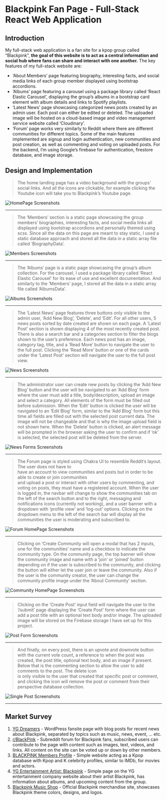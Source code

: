 # Blackpink Fan Page - Full-Stack React Web Application

## Introduction

My full-stack web application is a fan site for a kpop group called “Blackpink”,
**the goal of this website is to act as a central information and social hub
where fans can share and interact with one another.** The key features of my
full-stack website are:

- ‘About Members’ page featuring biography, interesting facts, and social media
  links of each group member displayed using bootstrap accordions.
- ‘Albums’ page featuring a carousel using a package library called ‘React
  Elastic Carousel’, displaying the group’s albums in a bootstrap card element
  with album details and links to Spotify playlists.
- ‘Latest News’ page showcasing categorized news posts created by an admin user.
  Each post can either be edited or deleted. The uploaded image will be hosted
  on a cloud-based image and video management service website called
  ‘Cloudinary’.
- ‘Forum’ page works very similarly to Reddit where there are different
  communities for different topics. Some of the main features implemented are
  signup and login authentication, new communities and post creation, as well as
  commenting and voting on uploaded posts. For the backend, I’m using Google’s
  firebase for authentication, firestore database, and image storage.

## Design and Implementation

> The home landing page has a video background with the groups’ social links.
> And all the icons are clickable, for example clicking the Youtube icon will
> take you to Blackpink’s Youtube page.

![HomePage Screenshots](tables/homepage.png)

---

> The ‘Members’ section is a static page showcasing the group members’
> biographies, interesting facts, and social media links all displayed using
> bootstrap accordions and personally themed using scss. Since all the data on
> this page are meant to stay static, I used a static database approach and
> stored all the data in a static array file called ‘BiographyData’.

![Members Screenshots](tables/members.png)

---

> The ‘Albums’ page is a static page showcasing the group’s album collection.
> For the carousel, I used a package library called ‘React Elastic Carousel’ for
> its ease of use and excellent documentation. And similarly to the ‘Members’
> page, I stored all the data in a static array file called ‘AlbumsData’.

![Albums Screenshots](tables/albums.png)

---

> The ‘Latest News’ page features three buttons only visible to the admin user,
> ‘Add New Blog’, ‘Delete’, and ‘Edit’. For all other users, 5 news posts sorted
> by date created are shown on each page. A ‘Latest Post’ section is shown
> displaying 4 of the most recently created post. There is also a search bar and
> a categories section to filter the blogs shown to the user’s preference. Each
> news post has an image, category tag, title, and a ‘Read More’ button to
> navigate the user to the full post. Clicking the ‘Read More’ button or one of
> the cards under the ‘Latest Post’ section will navigate the user to the full
> post view.

![News Screenshots](tables/news.png)

---

> The administrator user can create new posts by clicking the ‘Add New Blog’
> button and the user will be navigated to an ‘Add Blog’ form where the user
> must add a title, body/description, upload an image and select a category. All
> elements of the form must be filled out before submission. When the ‘Edit’
> button is clicked the user will be navigated to an ‘Edit Blog’ form, similar
> to the ‘Add Blog’ form but this time all fields are filled out with the
> selected post current data. The image will not be changeable and that is why
> the image upload field is not shown here. When the ‘Delete’ button is clicked,
> an alert message will be prompted in the browser asking the user to confirm
> and if ‘ok’ is selected, the selected post will be deleted from the server.

![News Forms Screenshots](tables/newsForm.png)

---

> The Forum page is styled using Chakra UI to resemble Reddit’s layout. The user
> does not have to  
> have an account to view communities and posts but in order to be able to
> create or join communities  
> and upload a post or interact with other users by commenting, and voting on
> posts, they must have a registered account. When the user is logged in, the
> navbar will change to show the communities tab on  
> the left of the search button and to the right, messaging and notifications
> icons (currently not working), and a user banner with a dropdown with ‘profile
> view’ and ‘log-out’ options. Clicking on the  
> dropdown menu to the left of the search bar will display all the communities
> the user is moderating and subscribed to.

![Forum HomePage Screenshots](tables/forumHomepage.png)

---

> Clicking on ‘Create Community will open a modal that has 2 inputs, one for the
> communities’ name and a checkbox to indicate the community type. On the
> community page, the top banner will show the community image and name with a
> ‘join’ or ‘joined’ button depending on if the user is subscribed to the
> community, and clicking the button will either let the user join or leave the
> community. Also if the user is the community creator, the user can change the
> community profile image under the ‘About Community’ section.

![Community HomePage Screenshots](tables/communityHomepage.png)

---

> Clicking on the ‘Create Post’ input field will navigate the user to the
> ‘/submit’ page displaying the ‘Create Post’ form where the user can add a post
> title with an optional text body and/or image. The uploaded image will be
> stored on the Firebase storage I have set up for this project.

![Post Form Screenshots](tables/post.png)

---

> And finally, on every post, there is an upvote and downvote button with the
> current vote count, a reference to when the post was created, the post title,
> optional text body, and an image if present. Below that is the commenting
> section to allow the user to add comments to the post. The delete icon  
> is only visible to the user that created that specific post or comment, and
> clicking the icon will remove the post or comment from their perspective
> database collection.

![Single Post Screenshots](tables/singlePost.png)

---

## Market Survey

1. [YG Dreamers](https://ygdreamers.com) - WordPress fansite page with blog
   posts for recent news about Blackpink, separated by topics such as music,
   news, event, … etc.
2. [r/BlackPink](https://www.reddit.com/r/BlackPink) - Subreddit forum for
   Blackpink fans, subscribed users can contribute to the page with content such
   as images, text, videos, and links. All content on the site can be voted up
   or down by other members.
3. [BLACKPINK Members Profile](https://kprofiles.com/black-pink-members-profile) -
   Simple website acting as a Kpop database with Kpop and K celebrity profiles,
   similar to IMDb, for movies and actors.
4. [YG Entertainment Artist: Blackpink](https://www.ygfamily.com/artist/Main.asp?LANGDIV=E&ARTIDX=70) -
   Simple page on the YG entertainment company website about their artist
   Blackpink, has information about albums, and upcoming content from the group.
5. [Blackpink Music Shop](https://shop.blackpinkmusic.com/) - Official Blackpink
   merchandise site, showcases Blackpink theme colors, designs, and logos.
